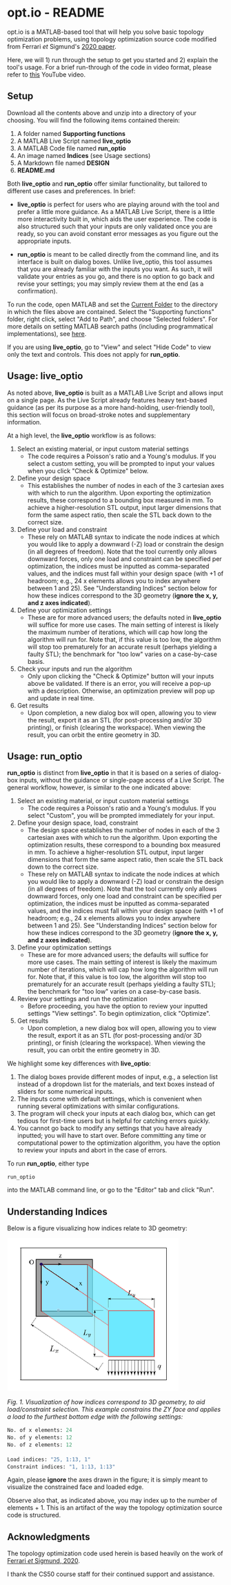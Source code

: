 # opt.io - README

opt.io is a MATLAB-based tool that will help you solve basic topology optimization problems, using topology optimization source code modified from Ferrari *et* Sigmund's [2020 paper](https://link.springer.com/article/10.1007/s00158-020-02629-w).

Here, we will 1) run through the setup to get you started and 2) explain the tool's usage. For a brief run-through of the code in video format, please refer to [this](https://youtu.be/LlOsrTvblJs) YouTube video.

## Setup

Download all the contents above and unzip into a directory of your choosing. You will find the following items contained therein:

1. A folder named **Supporting functions**
2. A MATLAB Live Script named **live_optio**
3. A MATLAB Code file named **run_optio**
4. An image named **Indices** (see Usage sections)
4. A Markdown file named **DESIGN**
5. **README.md**

Both **live_optio** and **run_optio** offer similar functionality, but tailored to different use cases and preferences. In brief:

- **live_optio** is perfect for users who are playing around with the tool and prefer a little more guidance. As a MATLAB Live Script, there is a little more interactivity built in, which aids the user experience. The code is also structured such that your inputs are only validated once you are ready, so you can avoid constant error messages as you figure out the appropriate inputs.

- **run_optio** is meant to be called directly from the command line, and its interface is built on dialog boxes. Unlike live_optio, this tool assumes that you are already familiar with the inputs you want. As such, it will validate your entries as you go, and there is no option to go back and revise your settings; you may simply review them at the end (as a confirmation).

To run the code, open MATLAB and set the [Current Folder](https://www.mathworks.com/help/matlab/ref/filebrowser.html) to the directory in which the files above are contained. Select the "Supporting functions" folder, right click, select "Add to Path", and choose "Selected folders". For more details on setting MATLAB search paths (including programmatical implementations), see [here](https://www.mathworks.com/help/matlab/matlab_env/add-remove-or-reorder-folders-on-the-search-path.html).

If you are using **live_optio**, go to "View" and select "Hide Code" to view only the text and controls. This does not apply for **run_optio**.

## Usage: live_optio

As noted above, **live_optio** is built as a MATLAB Live Script and allows input on a single page. As the Live Script already features heavy text-based guidance (as per its purpose as a more hand-holding, user-friendly tool), this section will focus on broad-stroke notes and supplementary information.

At a high level, the **live_optio** workflow is as follows:

1. Select an existing material, or input custom material settings
    - The code requires a Poisson's ratio and a Young's modulus. If you select a custom setting, you will be prompted to input your values when you click "Check & Optimize" below.
2. Define your design space
    - This establishes the number of nodes in each of the 3 cartesian axes with which to run the algorithm. Upon exporting the optimization results, these correspond to a bounding box measured in mm. To achieve a higher-resolution STL output, input larger dimensions that form the same aspect ratio, then scale the STL back down to the correct size.
3. Define your load and constraint
    - These rely on MATLAB syntax to indicate the node indices at which you would like to apply a downward (-Z) load or constrain the design (in all degrees of freedom). Note that the tool currently only allows downward forces,  only one load and constraint can be specified per optimization, the indices must be inputted as comma-separated values, and the indices must fall within your design space (with +1 of headroom; e.g., 24 x elements allows you to index anywhere between 1 and 25). See "Understanding Indices" section below for how these indices correspond to the 3D geometry (**ignore the x, y, and z axes indicated**).
4. Define your optimization settings
    - These are for more advanced users; the defaults noted in **live_optio** will suffice for more use cases. The main setting of interest is likely the maximum number of iterations, which will cap how long the algorithm will run for. Note that, if this value is too low, the algorithm will stop too prematurely for an accurate result (perhaps yielding a faulty STL); the benchmark for "too low" varies on a case-by-case basis.
5. Check your inputs and run the algorithm
    - Only upon clicking the "Check & Optimize" button will your inputs above be validated. If there is an error, you will receive a pop-up with a description. Otherwise, an optimization preview will pop up and update in real time.
6. Get results
    - Upon completion, a new dialog box will open, allowing you to view the result, export it as an STL (for post-processing and/or 3D printing), or finish (clearing the workspace). When viewing the result, you can orbit the entire geometry in 3D.


## Usage: run_optio

**run_optio** is distinct from **live_optio** in that it is based on a series of dialog-box inputs, without the guidance or single-page access of a Live Script. The general workflow, however, is similar to the one indicated above:

1. Select an existing material, or input custom material settings
    - The code requires a Poisson's ratio and a Young's modulus. If you select "Custom", you will be prompted immediately for your input.
2. Define your design space, load, constraint
    - The design space establishes the number of nodes in each of the 3 cartesian axes with which to run the algorithm. Upon exporting the optimization results, these correspond to a bounding box measured in mm. To achieve a higher-resolution STL output, input larger dimensions that form the same aspect ratio, then scale the STL back down to the correct size.
    - These rely on MATLAB syntax to indicate the node indices at which you would like to apply a downward (-Z) load or constrain the design (in all degrees of freedom). Note that the tool currently only allows downward forces,  only one load and constraint can be specified per optimization, the indices must be inputted as comma-separated values, and the indices must fall within your design space (with +1 of headroom; e.g., 24 x elements allows you to index anywhere between 1 and 25). See "Understanding Indices" section below for how these indices correspond to the 3D geometry (**ignore the x, y, and z axes indicated**).
3. Define your optimization settings
    - These are for more advanced users; the defaults will suffice for more use cases. The main setting of interest is likely the maximum number of iterations, which will cap how long the algorithm will run for. Note that, if this value is too low, the algorithm will stop too prematurely for an accurate result (perhaps yielding a faulty STL); the benchmark for "too low" varies on a case-by-case basis.
5. Review your settings and run the optimization
    - Before proceeding, you have the option to review your inputted settings "View settings". To begin optimization, click "Optimize".
6. Get results
    - Upon completion, a new dialog box will open, allowing you to view the result, export it as an STL (for post-processing and/or 3D printing), or finish (clearing the workspace). When viewing the result, you can orbit the entire geometry in 3D.


We highlight some key differences with **live_optio**:

1. The dialog boxes provide different modes of input, e.g., a selection list instead of a dropdown list for the materials, and text boxes instead of sliders for some numerical inputs.
2. The inputs come with default settings, which is convenient when running several optimizations with similar configurations.
3. The program will check your inputs at each dialog box, which can get tedious for first-time users but is helpful for catching errors quickly.
4. You cannot go back to modify any settings that you have already inputted; you will have to start over. Before committing any time or computational power to the optimization algorithm, you have the option to review your inputs and abort in the case of errors.

To run **run_optio**, either type

```
run_optio
```
into the MATLAB command line, or go to the "Editor" tab and click "Run".

## Understanding Indices

Below is a figure visualizing how indices relate to 3D geometry:

![](./Indices.PNG "Indices")

*Fig. 1. Visualization of how indices correspond to 3D geometry, to aid load/constraint selection. This example constrains the ZY face and applies a load to the furthest bottom edge with the following settings:*

```python
No. of x elements: 24
No. of y elements: 12
No. of z elements: 12

Load indices: "25, 1:13, 1"
Constraint indices: "1, 1:13, 1:13"
```
Again, please **ignore** the axes drawn in the figure; it is simply meant to visualize the constrained face and loaded edge.

Observe also that, as indicated above, you may index up to the number of elements + 1. This is an artifact of the way the topology optimization source code is structured.

## Acknowledgments
The topology optimization code used herein is based heavily on the work of [Ferrari *et* Sigmund, 2020](https://link.springer.com/article/10.1007/s00158-020-02629-w).

I thank the CS50 course staff for their continued support and assistance.